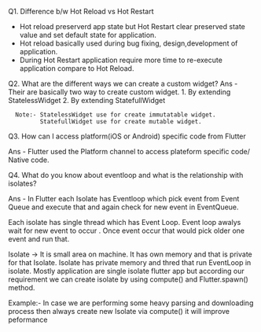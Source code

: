 Q1. Difference b/w Hot Reload vs Hot Restart

- Hot reload preserverd app state but Hot Restart clear preserved state value and set default state for application.
- Hot reload basically used during  bug fixing, design,development of application.
- During Hot Restart application require more time to re-execute application compare  to Hot Reload.

Q2. What are the different ways we can create a custom widget?
Ans - Their are basically two way to create custom widget.
      1. By extending StatelessWidget
      2. By extending StatefullWidget

      Note:- StatelessWidget use for create immutatable widget.
             StatefullWidget use for create mutable widget.


Q3. How can I access platform(iOS or Android) specific code from Flutter

Ans - Flutter used the Platform channel to access plateform specific code/ Native code.



Q4. What do you know about eventloop and what is the relationship with
isolates?

Ans - In Flutter each Isolate has Eventloop which pick event from Event Queue and execute that and again check for new event in EventQueue.

 Each isolate has single thread which has Event Loop.
 Event loop awalys wait for new event to occur . Once event occur that would pick older one event and run that.

 Isolate -> It is small area on machine. It has own memory and that is private for that  Isolate. Isolate has private memory and thred that run EventLoop in isolate.
 Mostly application are single isolate flutter app but according our requirement we can create isolate by using compute() and Flutter.spawn() method.

 Example:- In case we are performing some heavy parsing and downloading process then always create new Isolate via compute() it will improve peformance 
